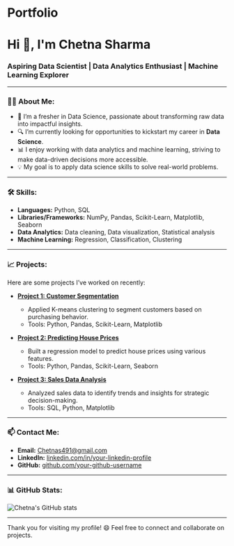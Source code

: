 # Portfolio
# Hi 👋, I'm Chetna Sharma

### Aspiring Data Scientist | Data Analytics Enthusiast | Machine Learning Explorer

---

### 👩‍💻 About Me:
- 🌱 I’m a fresher in Data Science, passionate about transforming raw data into impactful insights.
- 🔍 I’m currently looking for opportunities to kickstart my career in **Data Science**.
- 📊 I enjoy working with data analytics and machine learning, striving to make data-driven decisions more accessible.
- 💡 My goal is to apply data science skills to solve real-world problems.

---

### 🛠️ Skills:
- **Languages:** Python, SQL
- **Libraries/Frameworks:** NumPy, Pandas, Scikit-Learn, Matplotlib, Seaborn
- **Data Analytics:** Data cleaning, Data visualization, Statistical analysis
- **Machine Learning:** Regression, Classification, Clustering

---

### 📈 Projects:
Here are some projects I’ve worked on recently:

- **[Project 1: Customer Segmentation](link-to-project)**  
  - Applied K-means clustering to segment customers based on purchasing behavior.
  - Tools: Python, Pandas, Scikit-Learn, Matplotlib

- **[Project 2: Predicting House Prices](link-to-project)**  
  - Built a regression model to predict house prices using various features.
  - Tools: Python, Pandas, Scikit-Learn, Seaborn

- **[Project 3: Sales Data Analysis](link-to-project)**  
  - Analyzed sales data to identify trends and insights for strategic decision-making.
  - Tools: SQL, Python, Matplotlib

---

### 📫 Contact Me:
- **Email:** Chetnas491@gmail.com
- **LinkedIn:** [linkedin.com/in/your-linkedin-profile](http://www.linkedin.com/in/chetna-sharma-a28126280)
- **GitHub:** [github.com/your-github-username](https://github.com/Chetnas111)

---

### 📊 GitHub Stats:
![Chetna's GitHub stats](https://github-readme-stats.vercel.app/api?username=your-github-username&show_icons=true&theme=radical)

---

Thank you for visiting my profile! 😄 Feel free to connect and collaborate on projects.
